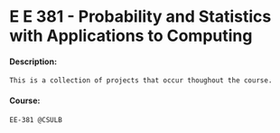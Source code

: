 # E E 381 - Probability and Statistics with Applications to Computing
#### Description:
```
This is a collection of projects that occur thoughout the course.
```

#### Course:
```
EE-381 @CSULB
```
